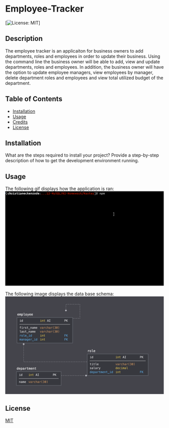 # Employee-Tracker
[![License: MIT](https://img.shields.io/badge/License-MIT-yellow.svg)]

## Description 

The employee tracker is an applicaiton for business owners to add departments, roles and employees in order to update their business. Using the command line the business owner will be able to add, view and update departments, roles and employees. In addition, the business owner will have the option to update employee managers, view employees by manager, delete department roles and employees and view total utilized budget of the department. 

## Table of Contents

* [Installation](#installation)
* [Usage](#usage)
* [Credits](#credits)
* [License](#license)


## Installation

What are the steps required to install your project? Provide a step-by-step description of how to get the development environment running.

## Usage

The following gif displays how the application is ran:
![Employee Tracker](Assets/employee-tracker.gif)

The following image displays the data base schema: 
![Database Schema](Assets/schema.png)

## License

[MIT](https://opensource.org/licenses/MIT)
